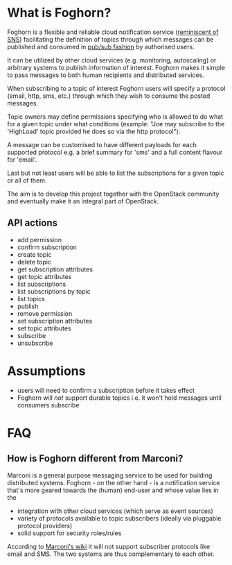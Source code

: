 # What is Foghorn?

Foghorn is a flexible and reliable cloud notification service ([reminiscent of SNS](http://aws.amazon.com/sns/)) facilitating the definition of topics through which messages can be published and consumed in [pub/sub fashion](http://en.wikipedia.org/wiki/Publish–subscribe_pattern) by authorised users.

It can be utilized by other cloud services (e.g. monitoring, autoscaling) or arbitrary systems to publish information of interest. Foghorn makes it simple to pass messages to both human recipients and distributed services.

When subscribing to a topic of interest Foghorn users will specify a protocol (email, http, sms, etc.) through which they wish to consume the posted messages.

Topic owners may define permissions specifying who is allowed to do what for a given topic under what conditions (example: "Joe may subscribe to the 'HighLoad' topic provided he does so via the http protocol").

A message can be customised to have different payloads for each supported protocol e.g. a brief summary for 'sms' and a full content flavour for 'email'.

Last but not least users will be able to list the subscriptions for a given topic or all of them.

The aim is to develop this project together with the OpenStack community and eventually make it an integral part of OpenStack.

## API actions

 - add permission
 - confirm subscription
 - create topic
 - delete topic
 - get subscription attributes
 - get topic attributes
 - list subscriptions
 - list subscriptions by topic
 - list topics
 - publish
 - remove permission
 - set subscription attributes
 - set topic attributes
 - subscribe
 - unsubscribe

# Assumptions

 - users will need to confirm a subscription before it takes effect
 - Foghorn will *not* support durable topics i.e. it won't hold messages until consumers subscribe

# FAQ

## How is Foghorn different from Marconi?

Marconi is a general purpose messaging service to be used for building distributed systems. Foghorn - on the other hand - is a notification service that's more geared towards the (human) end-user and whose value lies in the

 - integration with other cloud services (which serve as event sources)
 - variety of protocols available to topic subscribers (ideally via pluggable protocol providers)
 - solid support for security roles/rules

According to [Marconi's wiki](https://wiki.openstack.org/wiki/Marconi#Out_of_Scope) it will not support subscriber protocols like email and SMS. The two systems are thus complementary to each other.
